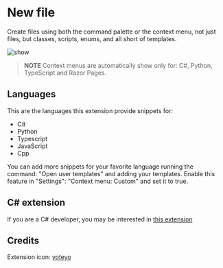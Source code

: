 # New file

Create files using both the command palette or the context menu, not just files, but classes, scripts, enums, and all short of templates.

![show](/Resources/ctx.gif)

>**NOTE** Context menus are automatically show only for: C#, Python, TypeScript and Razor Pages.

## Languages

This are the languages this extension provide snippets for:

- C#
- Python
- Typescript
- JavaScript
- Cpp

You can add more snippets for your favorite language running the command: "Open user templates" and adding your templates.
Enable this feature in "Settings": "Context menu: Custom" and set it to true.

## C# extension

If you are a C# developer, you may be interested in [this extension](https://github.com/kineticSnippet/DotnetToolsHelp)

## Credits

Extension icon: [yoteyo](https://www.flaticon.com/authors/yoteyo)
